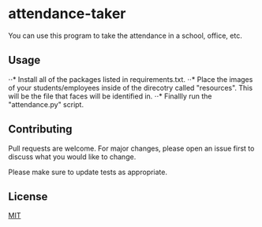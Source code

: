 # attendance-taker

You can use this program to take the attendance in a school, office, etc.

## Usage 
⋅⋅* Install all of the packages listed in requirements.txt.
⋅⋅* Place the images of your students/employees inside of the direcotry called "resources". This will be the file that faces will be identified in.
⋅⋅* Finallly run the "attendance.py" script.

## Contributing
Pull requests are welcome. For major changes, please open an issue first to discuss what you would like to change.

Please make sure to update tests as appropriate.

## License
[MIT](https://choosealicense.com/licenses/mit/)